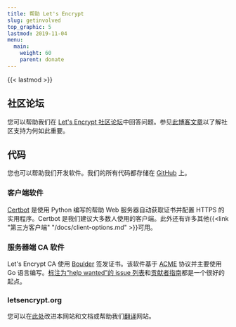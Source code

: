 ```yaml
---
title: 帮助 Let's Encrypt
slug: getinvolved
top_graphic: 5
lastmod: 2019-11-04
menu:
  main:
    weight: 60
    parent: donate
---
```


{{< lastmod >}}

## 社区论坛

您可以帮助我们在 [Let's Encrypt 社区论坛](https://community.letsencrypt.org/)中回答问题。参见[此博客文章](/2015/08/13/lets-encrypt-community-support.html)以了解社区支持为何如此重要。

## 代码

您也可以帮助我们开发软件。我们的所有代码都存储在 [GitHub](https://github.com/letsencrypt/) 上。

### 客户端软件

[Certbot](https://github.com/certbot/certbot) 是使用 Python 编写的帮助 Web 服务器自动获取证书并配置 HTTPS 的实用程序。Certbot 是我们建议大多数人使用的客户端。此外还有许多其他{{<link "第三方客户端" "/docs/client-options.md" >}}可用。

### 服务器端 CA 软件

Let's Encrypt CA 使用 [Boulder](https://github.com/letsencrypt/boulder) 签发证书。该软件基于 [ACME](https://github.com/ietf-wg-acme/acme) 协议并主要使用 Go 语言编写。[标注为“help wanted”的 issue 列表](https://github.com/letsencrypt/boulder/labels/help%20wanted)和[贡献者指南](https://github.com/letsencrypt/boulder/blob/master/CONTRIBUTING.md)都是一个很好的起点。

### letsencrypt.org

您可以在[此处](https://github.com/letsencrypt/website)改进本网站和文档或帮助我们[翻译](https://github.com/letsencrypt/website/blob/master/TRANSLATION.md)网站。
